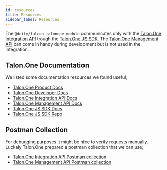 ```yaml
---
id: resources
title: Resources
sidebar_label: Resources
---
```


The `@deity/falcon-talonone-module` communicates only with the [Talon.One Integration API](https://docs.talon.one/integration-api/) trough the [Talon.One JS SDK](https://github.com/talon-one/talon_one.js). The [Talon.One Management API](https://docs.talon.one/management-api/) can come in handy during development but is not used in the integration.

## Talon.One Documentation

We listed some documentation resources we found useful;

- [Talon.One Product Docs](https://docs.talon.one/docs/product/understanding-talonone/)
- [Talon.One Developer Docs](https://docs.talon.one/docs/dev/getting-started/overview/)
- [Talon.One Integration API Docs](https://docs.talon.one/integration-api/)
- [Talon.One Management API Docs](https://docs.talon.one/management-api/)
- [Talon.One JS SDK Docs](https://docs.talon.one/docs/dev/sdks/overview/)
- [Talon.One JS SDK Repo](https://github.com/talon-one/talon_one.js)

## Postman Collection

For debugging purposes it might be nice to verify requests manually. Luckaly Talon.One prepared a postman collection that we can use;

- [Talon.One Integration API Postman collection](https://docs.talon.one/docs/dev/integration-api/overview/#postman-collection)
- [Talon.One Management API Postman collection](https://docs.talon.one/docs/dev/management-api/overview/#postman-collection)
